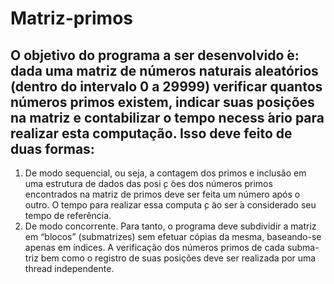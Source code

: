 # Matriz-primos


## O objetivo do programa a ser desenvolvido  ́e: dada uma matriz de números naturais aleatórios (dentro do intervalo 0 a 29999) verificar quantos números primos existem, indicar suas posições na matriz e contabilizar o tempo necess ́ario para realizar esta computação. Isso deve feito de duas formas:
1. De modo sequencial, ou seja, a contagem dos primos e inclusão em uma
estrutura de dados das posi ̧c ̃oes dos números primos encontrados na
matriz de primos deve ser feita um número após o outro. O tempo para
realizar essa computa ̧c ̃ao ser ́a considerado seu tempo de referência.
2. De modo concorrente. Para tanto, o programa deve subdividir a matriz
em “blocos” (submatrizes) sem efetuar cópias da mesma, baseando-se
apenas em  ́ındices. A verificação dos números primos de cada subma-
triz bem como o registro de suas posições deve ser realizada por uma
thread independente.
